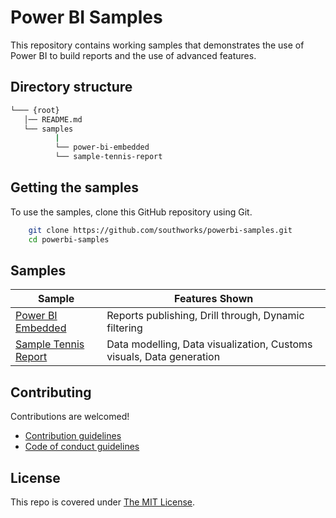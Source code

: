 # Power BI Samples
This repository contains working samples that demonstrates the use of Power BI to build reports and the use of advanced features.

## Directory structure
```bash
└─── {root}
   │── README.md
   └── samples
          |
          └── power-bi-embedded
          └── sample-tennis-report
```

## Getting the samples
To use the samples, clone this GitHub repository using Git.
```bash
    git clone https://github.com/southworks/powerbi-samples.git
    cd powerbi-samples
```

## Samples
| Sample | Features Shown |
| - | - |
|[Power BI Embedded](samples/power-bi-embedded) | Reports publishing, Drill through, Dynamic filtering
|[Sample Tennis Report](samples/sample-tennis-report) | Data modelling, Data visualization, Customs visuals, Data generation

## Contributing
Contributions are welcomed!

- [Contribution guidelines](CONTRIBUTING.md)
- [Code of conduct guidelines](CODE_OF_CONDUCT.md)

## License

This repo is covered under [The MIT License](LICENSE).
